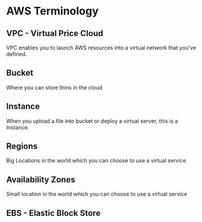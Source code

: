# AWS Terminology

## VPC - Virtual Price Cloud
VPC enables you to launch AWS resources into a virtual network that you've defined.

## Bucket
 Where you can store thins in the cloud

## Instance
When you upload a file into bucket or deploy a virtual server, this is a Instance.

## Regions
Big Locations in the world which you can choose to use a virtual service

## Availability Zones
Small location in the world which you can choose to use a virtual service

## EBS - Elastic Block Store
